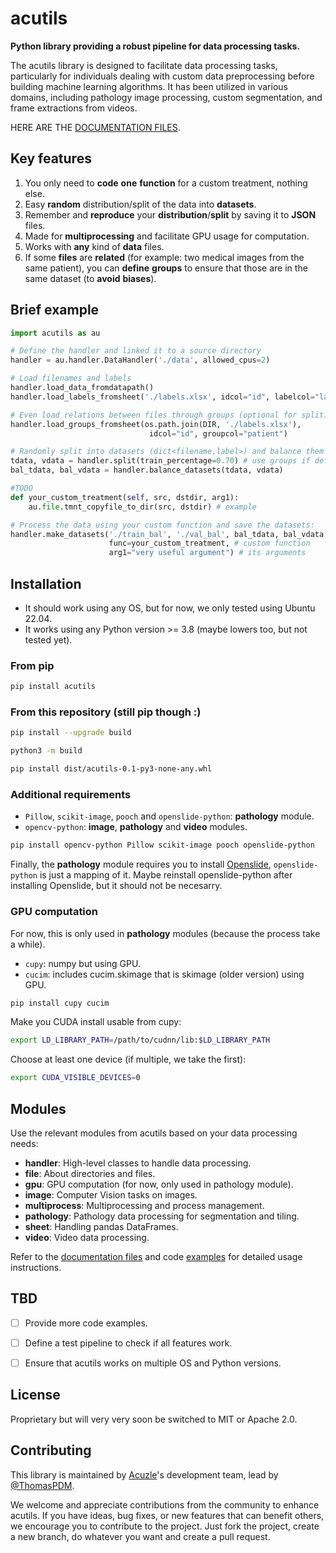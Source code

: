 # acutils

**Python library providing a robust pipeline for data processing tasks.**

The acutils library is designed to facilitate data processing tasks, particularly for individuals dealing with custom data preprocessing before building machine learning algorithms. It has been utilized in various domains, including pathology image processing, custom segmentation, and frame extractions from videos.

HERE ARE THE [DOCUMENTATION FILES](./doc).



## Key features

1. You only need to **code** **one** **function** for a custom treatment, nothing else.
1. Easy **random** distribution/split of the data into **datasets**.
1. Remember and **reproduce** your **distribution**/**split** by saving it to **JSON** files.
1. Made for **multiprocessing** and facilitate GPU usage for computation.
1. Works with **any** kind of **data** files.
1. If some **files** are **related** (for example: two medical images from the same patient), you can **define** **groups** to ensure that those are in the same dataset (to **avoid** **biases**).



## Brief example

```py
import acutils as au

# Define the handler and linked it to a source directory
handler = au.handler.DataHandler('./data', allowed_cpus=2)

# Load filenames and labels
handler.load_data_fromdatapath()
handler.load_labels_fromsheet('./labels.xlsx', idcol="id", labelcol="label")

# Even load relations between files through groups (optional for split)
handler.load_groups_fromsheet(os.path.join(DIR, './labels.xlsx'), 
                               idcol="id", groupcol="patient")

# Randomly split into datasets (dict<filename,label>) and balance them
tdata, vdata = handler.split(train_percentage=0.70) # use groups if defined
bal_tdata, bal_vdata = handler.balance_datasets(tdata, vdata)

#TODO
def your_custom_treatment(self, src, dstdir, arg1):
    au.file.tmnt_copyfile_to_dir(src, dstdir) # example

# Process the data using your custom function and save the datasets:
handler.make_datasets('./train_bal', './val_bal', bal_tdata, bal_vdata, 
                      func=your_custom_treatment, # custom function
                      arg1="very useful argument") # its arguments
```



## Installation

- It should work using any OS, but for now, we only tested using Ubuntu 22.04.
- It works using any Python version >= 3.8 (maybe lowers too, but not tested yet).


### From pip

```bash
pip install acutils
```


### From this repository (still pip though :)

```bash
pip install --upgrade build
```

```bash
python3 -m build
```

```bash
pip install dist/acutils-0.1-py3-none-any.whl
```


### Additional requirements

- `Pillow`, `scikit-image`, `pooch` and `openslide-python`: **pathology** module.
- `opencv-python`: **image**, **pathology** and **video** modules.

```bash
pip install opencv-python Pillow scikit-image pooch openslide-python
```

Finally, the **pathology** module requires you to install [Openslide](https://openslide.org/), `openslide-python` is just a mapping of it. Maybe reinstall openslide-python after installing Openslide, but it should not be necesarry.


### GPU computation

For now, this is only used in **pathology** modules (because the process take a while).

- `cupy`: numpy but using GPU.
- `cucim`: includes cucim.skimage that is skimage (older version) using GPU.

```bash
pip install cupy cucim
```

Make you CUDA install usable from cupy:
```bash
export LD_LIBRARY_PATH=/path/to/cudnn/lib:$LD_LIBRARY_PATH
```

Choose at least one device (if multiple, we take the first):
```bash
export CUDA_VISIBLE_DEVICES=0
```



## Modules

Use the relevant modules from acutils based on your data processing needs:

- **handler**: High-level classes to handle data processing.
- **file**: About directories and files.
- **gpu**: GPU computation (for now, only used in pathology module).
- **image**: Computer Vision tasks on images.
- **multiprocess**: Multiprocessing and process management.
- **pathology**: Pathology data processing for segmentation and tiling.
- **sheet**: Handling pandas DataFrames.
- **video**: Video data processing.

Refer to the [documentation files](./doc) and code [examples](./examples) for detailed usage instructions.



## TBD

- [ ] Provide more code examples.
- [ ] Define a test pipeline to check if all features work.
- [ ] Ensure that acutils works on multiple OS and Python versions.



## License

Proprietary but will very very soon be switched to MIT or Apache 2.0.



## Contributing

This library is maintained by [Acuzle](https://acuzle.com/)'s development team, lead by [@ThomasPDM](https://github.com/ThomasPDM).

We welcome and appreciate contributions from the community to enhance acutils. If you have ideas, bug fixes, or new features that can benefit others, we encourage you to contribute to the project. Just fork the project, create a new branch, do whatever you want and create a pull request.
